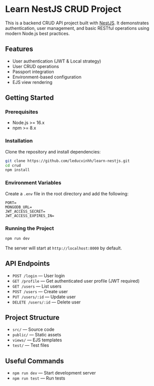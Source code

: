 # Learn NestJS CRUD Project

This is a backend CRUD API project built with [NestJS](https://nestjs.com/). It demonstrates authentication, user management, and basic RESTful operations using modern Node.js best practices.

## Features

- User authentication (JWT & Local strategy)
- User CRUD operations
- Passport integration
- Environment-based configuration
- EJS view rendering

## Getting Started

### Prerequisites

- Node.js >= 16.x
- npm >= 8.x

### Installation

Clone the repository and install dependencies:

```bash
git clone https://github.com/leducvinhh/learn-nestjs.git
cd crud
npm install
```

### Environment Variables

Create a `.env` file in the root directory and add the following:

```env
PORT=
MONGODB_URL=
JWT_ACCESS_SECRET=
JWT_ACCESS_EXPIRES_IN=
```

### Running the Project

```bash
npm run dev
```

The server will start at `http://localhost:8000` by default.

## API Endpoints

- `POST /login` — User login
- `GET /profile` — Get authenticated user profile (JWT required)
- `GET /users` — List users
- `POST /users` — Create user
- `PUT /users/:id` — Update user
- `DELETE /users/:id` — Delete user

## Project Structure

- `src/` — Source code
- `public/` — Static assets
- `views/` — EJS templates
- `test/` — Test files

## Useful Commands

- `npm run dev` — Start development server
- `npm run test` — Run tests
